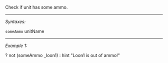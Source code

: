 Check if unit has some ammo.


---
*Syntaxes:*

`someAmmo` unitName

---
*Example 1:*

<sqs>? not (someAmmo _loon1) : hint "Loon1 is out of ammo!"</sqs>